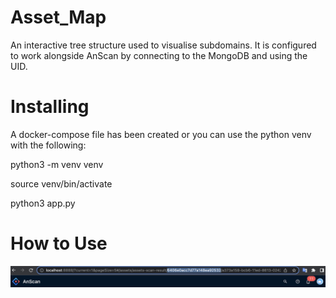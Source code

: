 # Asset_Map
An interactive tree structure used to visualise subdomains. It is configured to work alongside AnScan by connecting to the MongoDB and using the UID.

# Installing 
A docker-compose file has been created or you can use the python venv with the following:

python3 -m venv venv

source venv/bin/activate

python3 app.py

# How to Use
<img src="AnScan_ID.png" alt="Alt text" title="AnScan UID">


